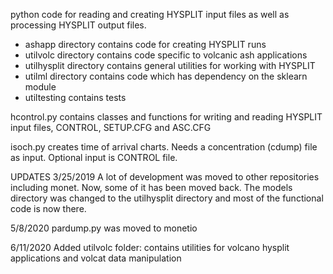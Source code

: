 python code for reading and creating HYSPLIT input files as well as processing HYSPLIT output files.


* ashapp directory contains code for creating HYSPLIT runs
* utilvolc directory contains code specific to volcanic ash applications
* utilhysplit directory contains general utilities for working with HYSPLIT
* utilml directory contains code which has dependency on the sklearn module
* utiltesting contains tests

hcontrol.py contains classes and functions for writing and reading HYSPLIT input files, CONTROL, SETUP.CFG and ASC.CFG

isoch.py creates time of arrival charts. Needs a concentration (cdump) file as input. Optional input is CONTROL file.

UPDATES
3/25/2019 A lot of development was moved to other repositories including monet. Now, some of it has been moved back. The models directory was changed to the utilhysplit directory and most of the functional code is now there.

5/8/2020 pardump.py was moved to monetio

6/11/2020 Added utilvolc folder: contains utilities for volcano hysplit applications and volcat data manipulation

